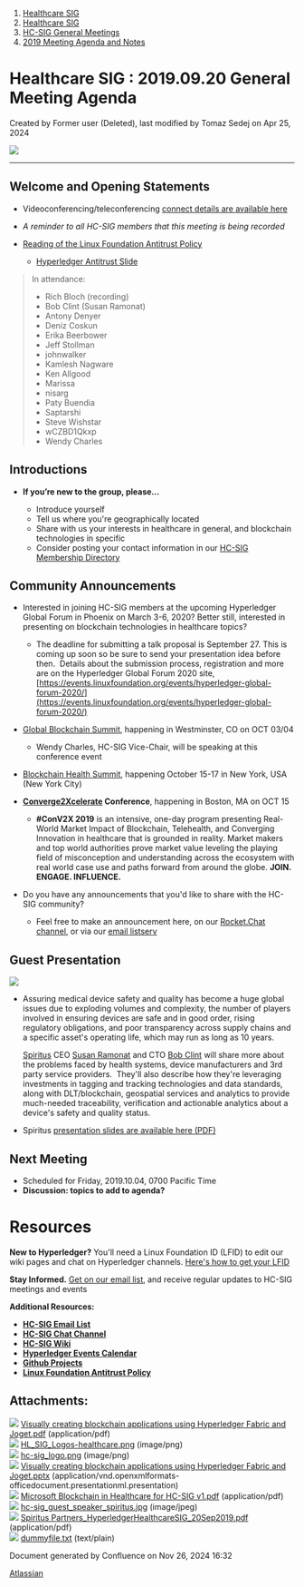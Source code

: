 1. [Healthcare SIG](index.html)
2. [Healthcare SIG](Healthcare-SIG_20545573.html)
3. [HC-SIG General Meetings](HC-SIG-General-Meetings_20545763.html)
4. [2019 Meeting Agenda and Notes](2019-Meeting-Agenda-and-Notes_20555030.html)

# Healthcare SIG : 2019.09.20 General Meeting Agenda

Created by Former user (Deleted), last modified by Tomaz Sedej on Apr 25, 2024

![](attachments/20552660/20562581.png?width=550)

* * *

## **Welcome and Opening Statements**

- Videoconferencing/teleconferencing [connect details are available here](https://lf-hyperledger.atlassian.net/wiki/display/HCSIG/HC-SIG+General+Meetings)
- *A reminder to all HC-SIG members that this meeting is being recorded*
- [Reading of the Linux Foundation Antitrust Policy](https://www.linuxfoundation.org/antitrust-policy "https://www.linuxfoundation.org/antitrust-policy")
  
  - [Hyperledger Antitrust Slide](https://tinyurl.com/HL-antitrust-slide "https://tinyurl.com/HL-antitrust-slide")

> In attendance:
> 
> - Rich Bloch (recording)
> - Bob Clint (Susan Ramonat)
> - Antony Denyer
> - Deniz Coskun
> - Erika Beerbower
> - Jeff Stollman
> - johnwalker
> - Kamlesh Nagware
> - Ken Allgood
> - Marissa
> - nisarg
> - Paty Buendia
> - Saptarshi
> - Steve Wishstar
> - wCZBD1Qkxp
> - Wendy Charles

## **Introductions**

- **If you’re new to the group, please…**
  
  - Introduce yourself
  - Tell us where you're geographically located
  - Share with us your interests in healthcare in general, and blockchain technologies in specific
  - Consider posting your contact information in our [HC-SIG Membership Directory](https://lf-hyperledger.atlassian.net/wiki/display/HCSIG/Membership+Directory)

## **Community Announcements**

- Interested in joining HC-SIG members at the upcoming Hyperledger Global Forum in Phoenix on March 3-6, 2020? Better still, interested in presenting on blockchain technologies in healthcare topics?
  
  - The deadline for submitting a talk proposal is September 27. This is coming up soon so be sure to send your presentation idea before then.  Details about the submission process, registration and more are on the Hyperledger Global Forum 2020 site, [https://events.linuxfoundation.org/events/hyperledger-global-forum-2020/](https://events.linuxfoundation.org/events/hyperledger-global-forum-2020/)
- [Global Blockchain Summit](https://globalblockchainsummit.com/), happening in Westminster, CO on OCT 03/04
  
  - Wendy Charles, HC-SIG Vice-Chair, will be speaking at this conference event
- [Blockchain Health Summit](https://blockchainhealthcaresummit.com/), happening October 15-17 in New York, USA (New York City)
  
- **[Converge2Xcelerate](https://conv2x-2019.eventcreate.com/) Conference**, happening in Boston, MA on OCT 15
  
  - **#ConV2X 2019** is an intensive, one-day program presenting Real-World Market Impact of Blockchain, Telehealth, and Converging Innovation in healthcare that is grounded in reality. Market makers and top world authorities prove market value leveling the playing field of misconception and understanding across the ecosystem with real world case use and paths forward from around the globe. **JOIN. ENGAGE. INFLUENCE.**

<!--THE END-->

- Do you have any announcements that you'd like to share with the HC-SIG community?
  
  - Feel free to make an announcement here, on our [Rocket.Chat channel](https://chat.hyperledger.org/channel/healthcare-sig), or via our [email listserv](https://lists.hyperledger.org/g/healthcare-sig)

## **Guest Presentation**

**![](attachments/20552660/20562699.jpg?height=400)**

- Assuring medical device safety and quality has become a huge global issues due to exploding volumes and complexity, the number of players involved in ensuring devices are safe and in good order, rising regulatory obligations, and poor transparency across supply chains and a specific asset's operating life, which may run as long as 10 years.
  
  [Spiritus](https://www.spirituspartners.com/) CEO [Susan Ramonat](https://www.linkedin.com/in/susanramonat/) and CTO [Bob Clint](https://www.linkedin.com/in/bob-clint-5445ba2/) will share more about the problems faced by health systems, device manufacturers and 3rd party service providers.  They'll also describe how they're leveraging investments in tagging and tracking technologies and data standards, along with DLT/blockchain, geospatial services and analytics to provide much-needed traceability, verification and actionable analytics about a device's safety and quality status.

<!--THE END-->

- Spiritus [presentation slides are available here (PDF)](attachments/20552660/20562745.pdf)

## **Next Meeting**

- Scheduled for Friday, 2019.10.04, 0700 Pacific Time
- **Discussion: topics to add to agenda?**

# **Resources**

**New to Hyperledger?** You'll need a Linux Foundation ID (LFID) to edit our wiki pages and chat on Hyperledger channels. [Here's how to get your LFID](https://www.youtube.com/watch?v=EEc4JRyaAoA)

**Stay Informed.** [Get on our email list](https://lists.hyperledger.org/g/healthcare-sig), and receive regular updates to HC-SIG meetings and events

**Additional Resources:**

- [**HC-SIG Email List**](https://lists.hyperledger.org/g/healthcare-sig)
- [**HC-SIG Chat Channel**](https://chat.hyperledger.org/channel/healthcare-sig)
- [**HC-SIG Wiki**](https://lf-hyperledger.atlassian.net/wiki/display/HCSIG/)
- [**Hyperledger Events Calendar**](https://lf-hyperledger.atlassian.net/wiki/display/HYP/Calendar+of+Public+Meetings)
- [**Github Projects**](https://github.com/hyperledger)
- [**Linux Foundation Antitrust Policy**](https://www.linuxfoundation.org/antitrust-policy)

## Attachments:

![](images/icons/bullet_blue.gif) [Visually creating blockchain applications using Hyperledger Fabric and Joget.pdf](attachments/20552660/20562577.pdf) (application/pdf)  
![](images/icons/bullet_blue.gif) [HL\_SIG\_Logos-healthcare.png](attachments/20552660/20562581.png) (image/png)  
![](images/icons/bullet_blue.gif) [hc-sig\_logo.png](attachments/20552660/20562582.png) (image/png)  
![](images/icons/bullet_blue.gif) [Visually creating blockchain applications using Hyperledger Fabric and Joget.pptx](attachments/20552660/20562579.pptx) (application/vnd.openxmlformats-officedocument.presentationml.presentation)  
![](images/icons/bullet_blue.gif) [Microsoft Blockchain in Healthcare for HC-SIG v1.pdf](attachments/20552660/20562580.pdf) (application/pdf)  
![](images/icons/bullet_blue.gif) [hc-sig\_guest\_speaker\_spiritus.jpg](attachments/20552660/20562699.jpg) (image/jpeg)  
![](images/icons/bullet_blue.gif) [Spiritus Partners\_HyperledgerHealthcareSIG\_20Sep2019.pdf](attachments/20552660/20562745.pdf) (application/pdf)  
![](images/icons/bullet_blue.gif) [dummyfile.txt](attachments/20552660/20562578.txt) (text/plain)

Document generated by Confluence on Nov 26, 2024 16:32

[Atlassian](http://www.atlassian.com/)
